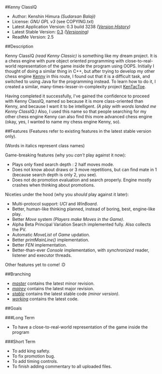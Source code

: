 #Kenny ClassIQ
* Author: Kenshin Himura *(Sudarsan Balaji)*
* License: *GNU GPL v3* (see COPYING.txt)
* Latest Application Version: 0.3 build 3238 *([Version History](Version%20History.md#version-history))*
* Latest Stable Version: [0.3](https://www.sourceforge.net/projects/kennyclassiq)
*([Versioning](Versioning.md#versioning))*
* ReadMe Version: 2.5

##Description

Kenny ClassIQ *(read Kenny Classic)* is something like my dream project. It is a chess engine with pure object oriented programming with close-to-real-world representation of the game inside the program using OOPS. Initially I thought of doing a similar thing in C++, but after trying to develop my other chess engine [Kenny](https://www.github.com/kenshinthebattosai/Kenny) in this route, I found out that it is a difficult task, and switched to using Java for the programming instead. To learn how to do it, I created a similar, many-times-lesser-in-complexity project [KenTacToe](https://www.github.com/kenshinthebattosai/KenTacToe).

Having completed it successfully, I've gained the confidence to proceed with Kenny ClassIQ, named so because it is more class-oriented than Kenny, and because I want it to be intelligent. *(A play with words landed me Kenny ClassIQ.)* Also, I used this name so that people searching for my other chess engine Kenny can also find this more advanced chess engine (okay, yes, I wanted to name my chess engine Kenny, so).

##Features
(Features refer to existing features in the latest stable version only).

(Words in italics represent class names)

Game-breaking features (why you *can't* play against it now):

* Plays only fixed search depth : 2 half moves mode.
* Does not know about draws or 3 move repetitions, but can find mate in 1 (because search depth is only 2, you see).
* Does not do promotion evaluation and search properly. Engine mostly crashes when thinking about promotions.

Niceties under the hood (why you *should* play against it later):

* Multi-protocol support: *UCI* and *WinBoard*.
* Better, human-like thinking planned, instead of boring, best, engine-like play.
* Better *Move* system *(Players make Moves in the Game)*.
* Alpha Beta Principal Variation Search implemented fully. Also collects the PV.
* Automatic *MoveList* of *Game* updation.
* Better *printMainLine()* implementation.
* Better *FEN* implementation.
* Better-than-ever *Console* implementation, with *synchronized* reader, listener and executor threads.

Other features yet to come! :D

##Branching
* *[master](https://github.com/kenshinthebattosai/KennyClassIQ)* contains the latest minor revision.
* *[majrev](https://github.com/kenshinthebattosai/KennyClassIQ/tree/majrev)* contains the latest major revision.
* *[stable](https://github.com/kenshinthebattosai/KennyClassIQ/tree/stable)* contains the latest stable code *(minor version)*.
* *[working](https://github.com/kenshinthebattosai/KennyClassIQ/tree/minrev)* contains the latest code.

##Goals

###Long Term
* To have a close-to-real-world representation of the game inside the program

###Short Term
* To add king safety.
* To fix promotion bug.
* To add timing controls.
* To finish adding commentary to all uploaded files.
